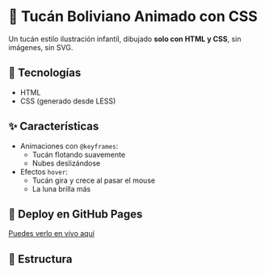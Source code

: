 # 🦜 Tucán Boliviano Animado con CSS

Un tucán estilo ilustración infantil, dibujado **solo con HTML y CSS**, sin imágenes, sin SVG.

## 🧪 Tecnologías
- HTML
- CSS (generado desde LESS)

## ✨ Características
- Animaciones con `@keyframes`:
  - Tucán flotando suavemente
  - Nubes deslizándose
- Efectos `hover`:
  - Tucán gira y crece al pasar el mouse
  - La luna brilla más

## 🚀 Deploy en GitHub Pages
[Puedes verlo en vivo aquí](https://TU-USUARIO.github.io/tucan-boliviano-css)

## 📁 Estructura